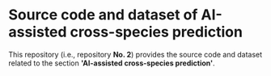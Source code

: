 # Source code and dataset of AI-assisted cross-species prediction

This repository (i.e., repository **No. 2**) provides the source code and dataset related to the section **'AI-assisted cross-species prediction'**.

